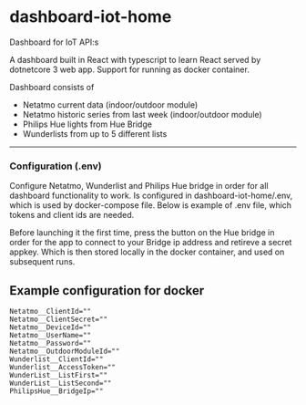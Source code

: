 # dashboard-iot-home
Dashboard for IoT API:s

A dashboard built in React with typescript to learn React served by dotnetcore 3 web app.
Support for running as docker container.

Dashboard consists of 
- Netatmo current data (indoor/outdoor module)
- Netatmo historic series from last week (indoor/outdoor module)
- Philips Hue lights from Hue Bridge
- Wunderlists from up to 5 different lists

___
### Configuration (.env)
Configure Netatmo, Wunderlist and Philips Hue bridge in order for all dashboard functionality to work.
Is configured in dashboard-iot-home/.env, which is used by docker-compose file.
Below is example of .env file, which tokens and client ids are needed.

Before launching it the first time, press the button on the Hue bridge in order for the app to connect to your Bridge ip address
and retireve a secret appkey. Which is then stored locally in the docker container, and used on subsequent runs. 


## Example configuration for docker
```
Netatmo__ClientId=""
Netatmo__ClientSecret=""
Netatmo__DeviceId=""
Netatmo__UserName=""
Netatmo__Password=""
Netatmo__OutdoorModuleId=""
Wunderlist__ClientId=""
Wunderlist__AccessToken=""
WunderList__ListFirst=""
WunderList__ListSecond=""
PhilipsHue__BridgeIp=""
```
